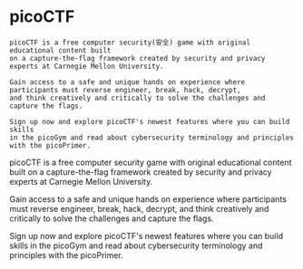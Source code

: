 # picoCTF
```
picoCTF is a free computer security(安全) game with original educational content built 
on a capture-the-flag framework created by security and privacy experts at Carnegie Mellon University.

Gain access to a safe and unique hands on experience where participants must reverse engineer, break, hack, decrypt, 
and think creatively and critically to solve the challenges and capture the flags.

Sign up now and explore picoCTF's newest features where you can build skills 
in the picoGym and read about cybersecurity terminology and principles with the picoPrimer.

```

picoCTF is a free computer security game with original educational content built 
on a capture-the-flag framework created by security and privacy experts at Carnegie Mellon University.

Gain access to a safe and unique hands on experience where participants must reverse engineer, break, hack, decrypt, 
and think creatively and critically to solve the challenges and capture the flags.

Sign up now and explore picoCTF's newest features where you can build skills 
in the picoGym and read about cybersecurity terminology and principles with the picoPrimer.
